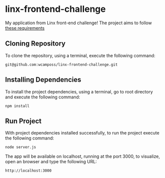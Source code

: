 # linx-frontend-challenge

My application from Linx front-end challenge!
The project aims to follow [these requirements](https://github.com/chaordic/frontend-developer-challenge)

## Cloning Repository

To clone the repository, using a terminal, execute the following command:

```
git@github.com:wcamposs/linx-frontend-challenge.git
```

## Installing Dependencies

To install the project dependencies, using a terminal, go to root directory and execute the following command:

```
npm install
```

## Run Project

With project dependencies installed successfully, to run the project execute the following command:

```
node server.js
```

The app will be available on localhost, running at the port 3000, to visualize, open an browser and type the following URL:

```
http://localhost:3000
```

